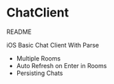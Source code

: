 # ChatClient

README

iOS Basic Chat Client With Parse

- Multiple Rooms
- Auto Refresh on Enter in Rooms
- Persisting Chats
